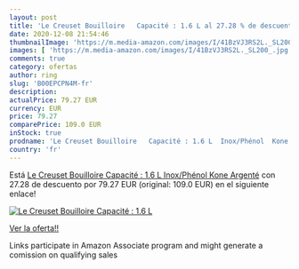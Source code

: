```yaml
---
layout: post
title: 'Le Creuset Bouilloire   Capacité : 1.6 L al 27.28 % de descuento'
date: 2020-12-08 21:54:46
thumbnailImage: 'https://m.media-amazon.com/images/I/41BzVJ3RS2L._SL200_.jpg'
images: [ 'https://m.media-amazon.com/images/I/41BzVJ3RS2L._SL200_.jpg' ]
comments: true
category: ofertas
author: ring
slug: 'B00EPCPN4M-fr'
description:
actualPrice: 79.27 EUR
currency: EUR
price: 79.27
comparePrice: 109.0 EUR
inStock: true
prodname: 'Le Creuset Bouilloire   Capacité : 1.6 L  Inox/Phénol  Kone  Argenté'
country: 'fr'
---
```


Está [Le Creuset Bouilloire   Capacité : 1.6 L  Inox/Phénol  Kone  Argenté](https://www.amazon.fr/dp/B00EPCPN4M/?tag=tolees0d-21) con 27.28 de descuento por 79.27 EUR (original: 109.0 EUR) en el siguiente enlace!

[![Le Creuset Bouilloire   Capacité : 1.6 L](https://m.media-amazon.com/images/I/41BzVJ3RS2L._SL200_.jpg)](https://www.amazon.fr/dp/B00EPCPN4M/?tag=tolees0d-21)

[Ver la oferta!!](https://www.amazon.fr/dp/B00EPCPN4M/?tag=tolees0d-21)

Links participate in Amazon Associate program and might generate a comission on qualifying sales


